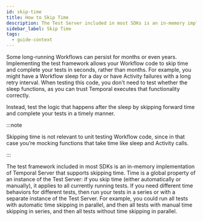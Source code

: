 ```yaml
---
id: skip-time
title: How to Skip Time
description: The Test Server included in most SDKs is an in-memory implementation of Temporal Server that supports skipping time.
sidebar_label: Skip Time
tags:
  - guide-context
---
```


Some long-running Workflows can persist for months or even years. Implementing the test framework allows your Workflow code to skip time and complete your tests in seconds, rather than months. For example, you might have a Workflow sleep for a day or have Activity failures with a long retry interval. When testing this code, you don't need to test whether the sleep functions, as you can trust Temporal executes that functionality correctly. 

Instead, test the logic that happens after the sleep by skipping forward time and complete your tests in a timely manner.

:::note

Skipping time is not relevant to unit testing Workflow code, since in that case you’re mocking functions that take time like sleep and Activity calls.

:::

The test framework included in most SDKs is an in-memory implementation of Temporal Server that supports skipping time. Time is a global property of an instance of the Test Server: if you skip time (either automatically or manually), it applies to all currently running tests. If you need different time behaviors for different tests, then run your tests in a series or with a separate instance of the Test Server. For example, you could run all tests with automatic time skipping in parallel, and then all tests with manual time skipping in series, and then all tests without time skipping in parallel.
